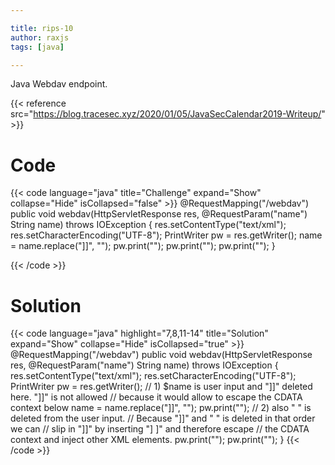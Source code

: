 ```yaml
---

title: rips-10
author: raxjs
tags: [java]

---
```


Java Webdav endpoint.

<!--more-->
{{< reference src="https://blog.tracesec.xyz/2020/01/05/JavaSecCalendar2019-Writeup/" >}}

# Code
{{< code language="java"  title="Challenge" expand="Show" collapse="Hide" isCollapsed="false" >}}
@RequestMapping("/webdav")
  public void webdav(HttpServletResponse res, @RequestParam("name") String name) throws IOException {
    res.setContentType("text/xml");
    res.setCharacterEncoding("UTF-8");
    PrintWriter pw = res.getWriter();
    name = name.replace("]]", "");
    pw.print("<person>");
    pw.print("<name><![CDATA[" + name.replace(" ","") + "]]></name>");
    pw.print("</person>");
  }

{{< /code >}}

# Solution
{{< code language="java" highlight="7,8,11-14" title="Solution" expand="Show" collapse="Hide" isCollapsed="true" >}}
@RequestMapping("/webdav")
  public void webdav(HttpServletResponse res, @RequestParam("name") String name) throws IOException {
    res.setContentType("text/xml");
    res.setCharacterEncoding("UTF-8");
    PrintWriter pw = res.getWriter();
    // 1) $name is user input and "]]" deleted here. "]]" is not allowed
    //    because it would allow to escape the CDATA context below
    name = name.replace("]]", "");
    pw.print("<person>");
    // 2) also " " is deleted from the user input.
    //    Because "]]" and " " is deleted in that order we can
    //    slip in "]]" by inserting "] ]" and therefore escape
    //    the CDATA context and inject other XML elements.
    pw.print("<name><![CDATA[" + name.replace(" ","") + "]]></name>");
    pw.print("</person>");
  }
{{< /code >}}
